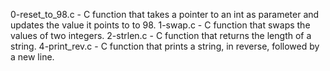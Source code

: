 0-reset_to_98.c - C function that takes a pointer to an int as parameter and updates the value it points to to 98.
1-swap.c - C function that swaps the values of two integers.
2-strlen.c - C function that returns the length of a string.
4-print_rev.c - C function that prints a string, in reverse, followed by a new line.
